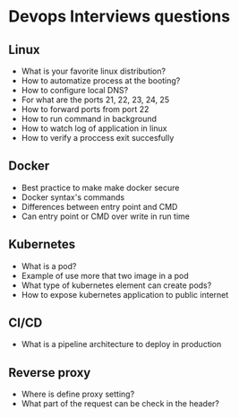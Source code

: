# Devops Interviews questions 

## Linux
- What is your favorite linux distribution?
- How to automatize process at the booting?
- How to configure local DNS?
- For what are the ports 21, 22, 23, 24, 25
- How to forward ports from port 22
- How to run command in background
- How to watch log of application in linux
- How to verify a proccess exit succesfully 
## Docker
- Best practice to make make docker secure
- Docker syntax's commands
- Differences between entry point and CMD
- Can entry point or CMD over write in run time
## Kubernetes
- What is a pod?
- Example of use more that two image in a pod
- What type of kubernetes element can create pods?
- How to expose kubernetes application to public internet
## CI/CD
- What is a pipeline architecture to deploy in production
## Reverse proxy
- Where is define proxy setting?
- What part of the request can be check in the header?
